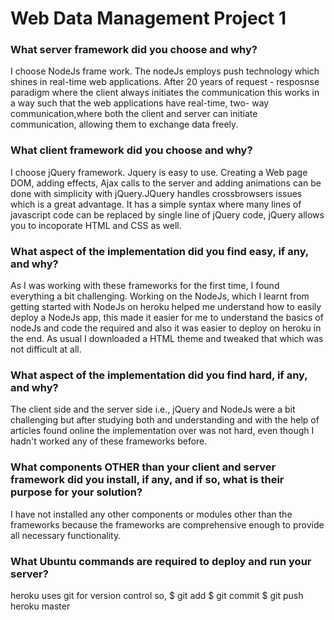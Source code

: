 # Web Data Management Project 1
### What server framework did you choose and why?
  I choose NodeJs frame work. The nodeJs employs push technology which shines in real-time web applications. After 20 years of    request - resposnse paradigm where the client always initiates the communication this works in a way such that the web applications have real-time, two- way communication,where both the client and server can initiate communication, allowing them to exchange data freely. 

### What client framework did you choose and why?
  I choose jQuery framework. Jquery is easy to use. Creating a Web page DOM, adding effects, Ajax calls to the server and adding animations can be done with simplicity with jQuery.JQuery handles crossbrowsers issues which is a great advantage. It has a simple syntax where many lines of javascript code can be replaced by single line of jQuery code, jQuery allows you to incoporate HTML and CSS as well.
  
### What aspect of the implementation did you find easy, if any, and why? 
  As I was working with these frameworks for the first time, I found everything a bit challenging. Working on the NodeJs, which I learnt from getting started with NodeJs on heroku helped me understand how to easily deploy a NodeJs app, this made it easier for me to understand the basics of nodeJs and code the required and also it was easier to deploy on heroku in the end. As usual I downloaded a HTML theme and tweaked that which was not difficult at all.
  
### What aspect of the implementation did you find hard, if any, and why?
  The client side and the server side i.e., jQuery and NodeJs were a bit challenging but after studying both and understanding and with the help of articles found online the implementation over was not hard, even though I hadn't worked any of these frameworks before.
  
### What components OTHER than your client and server framework did you install, if any, and if so, what is their purpose for your solution?
  I have not installed any other components or modules other than the frameworks because the frameworks are comprehensive enough to provide all necessary functionality.
  
    
### What Ubuntu commands are required to deploy and run your server?
  heroku uses git for version control so, 
    $ git add 
    $ git commit
    $ git push heroku master  
      
